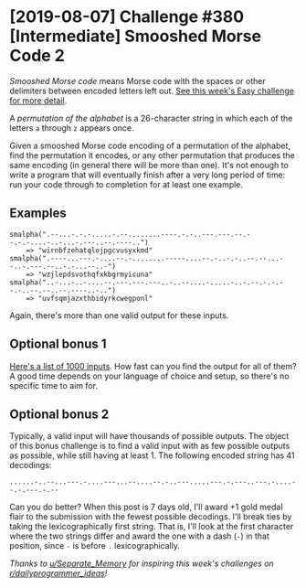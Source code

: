 # [2019-08-07] Challenge #380 [Intermediate] Smooshed Morse Code 2

_Smooshed Morse code_ means Morse code with the spaces or other delimiters between encoded letters left out. [See this week's Easy challenge for more detail](https://www.reddit.com/r/dailyprogrammer/comments/cmd1hb/20190805_challenge_380_easy_smooshed_morse_code_1/).

A _permutation of the alphabet_ is a 26-character string in which each of the letters `a` through `z` appears once.

Given a smooshed Morse code encoding of a permutation of the alphabet, find the permutation it encodes, or any other permutation that produces the same encoding (in general there will be more than one). It's not enough to write a program that will eventually finish after a very long period of time: run your code through to completion for at least one example.

## Examples

```
smalpha(".--...-.-.-.....-.--........----.-.-..---.---.--.--.-.-....-..-...-.---..--.----..")
    => "wirnbfzehatqlojpgcvusyxkmd"
smalpha(".----...---.-....--.-........-----....--.-..-.-..--.--...--..-.---.--..-.-...--..-")
    => "wzjlepdsvothqfxkbgrmyicuna"
smalpha("..-...-..-....--.---.---.---..-..--....-.....-..-.--.-.-.--.-..--.--..--.----..-..")
    => "uvfsqmjazxthbidyrkcwegponl"
```

Again, there's more than one valid output for these inputs.

## Optional bonus 1

[Here's a list of 1000 inputs](https://gist.github.com/cosmologicon/415be8987a24a3abd07ba1dddc3cf389#file-smorse2-bonus1-in). How fast can you find the output for all of them? A good time depends on your language of choice and setup, so there's no specific time to aim for.

## Optional bonus 2

Typically, a valid input will have thousands of possible outputs. The object of this bonus challenge is to find a valid input with as few possible outputs as possible, while still having at least 1. The following encoded string has 41 decodings:

```
......-..--...---.-....---...--....--.-..---.....---.-.---..---.-....--.-.---.-.--
```

Can you do better? When this post is 7 days old, I'll award +1 gold medal flair to the submission with the fewest possible decodings. I'll break ties by taking the lexicographically first string. That is, I'll look at the first character where the two strings differ and award the one with a dash (`-`) in that position, since `-` is before `.` lexicographically.

_Thanks to [u/Separate_Memory](https://www.reddit.com/u/Separate_Memory/) for inspiring this week's challenges on [r/dailyprogrammer_ideas](https://www.reddit.com/r/dailyprogrammer_ideas/)!_
